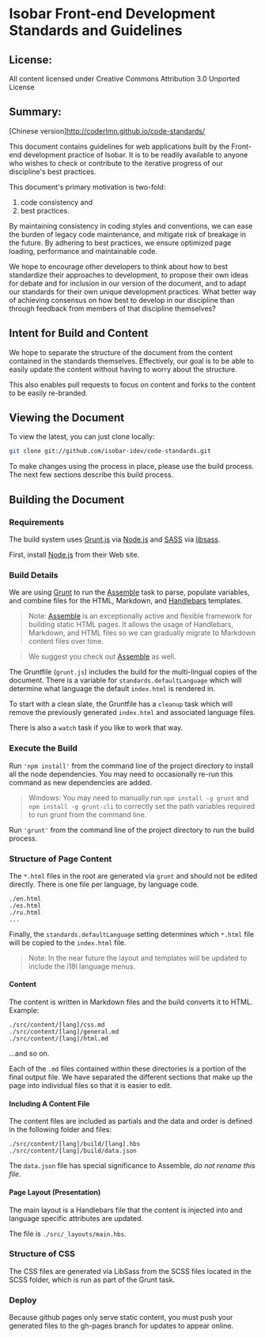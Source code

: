 #  Isobar Front-end Development Standards and Guidelines

## License:

All content licensed under Creative Commons Attribution 3.0 Unported License

## Summary:

[Chinese version]http://coderlmn.github.io/code-standards/

This document contains guidelines for web applications built by the Front-end development practice of Isobar. It is to be readily available to anyone who wishes to check or contribute to the iterative progress of our discipline's best practices.

This document's primary motivation is two-fold: 

 1. code consistency and 
 2. best practices. 

By maintaining consistency in coding styles and conventions, we can ease the burden of legacy code maintenance, and mitigate risk of breakage in the future. By adhering to best practices, we ensure optimized page loading, performance and maintainable code.

We hope to encourage other developers to think about how to best standardize their approaches to development, to propose their own ideas for debate and for inclusion in our version of the document, and to adapt our standards for their own unique development practices. What better way of achieving consensus on how best to develop in our discipline than through feedback from members of that discipline themselves?

## Intent for Build and Content

We hope to separate the structure of the document from the content contained in the standards themselves. Effectively, our goal is to be able to easily update the content without having to worry about the structure.

This also enables pull requests to focus on content and forks to the content to be easily re-branded.

## Viewing the Document

To view the latest, you can just clone locally:

```bash
git clone git://github.com/isobar-idev/code-standards.git
```

To make changes using the process in place, please use the build process. The next few sections describe this build process.

## Building the Document

### Requirements

The build system uses [Grunt.js](http://gruntjs.com) via [Node.js](http://nodejs.org/) and [SASS](http://sass-lang.com/) via [libsass](http://libsass.org/).

First, install [Node.js](http://nodejs.org) from their Web site.

### Build Details

We are using [Grunt](https://github.com/gruntjs/) to run the [Assemble](https://github.com/assemble/assemble/) task to parse, populate variables, and combine files for the HTML, Markdown, and [Handlebars](http://handlebarsjs.com/) templates.

> Note: [Assemble](http://assemble.io) is an exceptionally active and flexible framework for building static HTML pages. It allows the usage of Handlebars, Markdown, and HTML files so we can gradually migrate to Markdown content files over time.

> We suggest you check out [Assemble](http://assemble.io) as well.

The Gruntfile (`grunt.js`) includes the build for the multi-lingual copies of the document. There is a variable for `standards.defaultLanguage` which will determine what language the default `index.html` is rendered in.

To start with a clean slate, the Gruntfile has a `cleanup` task which will remove the previously generated `index.html` and associated language files.

There is also a `watch` task if you like to work that way.

### Execute the Build

Run `'npm install'` from the command line of the project directory to install all the node dependencies. You may need to occasionally re-run this command as new dependencies are added.

> Windows: You may need to manually run `npm install -g grunt` and `npm install -g grunt-cli` to correctly set the path variables required to run grunt from the command line.

Run `'grunt'` from the command line of the project directory to run the build process.

### Structure of Page Content

The `*.html` files in the root are generated via `grunt` and should not be edited directly. There is one file per language, by language code.

```
./en.html
./es.html
./ru.html
...
```
Finally, the `standards.defaultLanguage` setting determines which `*.html` file will be copied to the `index.html` file.

> Note: In the near future the layout and templates will be updated to include the i18l language menus. 

#### Content

The content is written in Markdown files and the build converts it to HTML. Example:

```
./src/content/[lang]/css.md
./src/content/[lang]/general.md
./src/content/[lang]/html.md
```

...and so on.

Each of the `.md` files contained within these directories is a portion of the final output file. We have separated the different sections that make up the page into individual files so that it is easier to edit.

#### Including A Content File

The content files are included as partials and the data and order is defined in the following folder and files:

```
./src/content/[lang]/build/[lang].hbs
./src/content/[lang]/build/data.json
```

The `data.json` file has special significance to Assemble, *do not rename this file*.

#### Page Layout (Presentation)

The main layout is a Handlebars file that the content is injected into and language specific attributes are updated.

The file is `./src/_layouts/main.hbs`.

### Structure of CSS

The CSS files are generated via LibSass from the SCSS files located in the SCSS folder, which is run as part of the Grunt task.


### Deploy

Because github pages only serve static content, you must push your generated files to the gh-pages branch for updates to appear online. 

